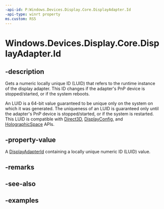 ```yaml
---
-api-id: P:Windows.Devices.Display.Core.DisplayAdapter.Id
-api-type: winrt property
ms.custom: RS5
---
```


<!-- Property syntax.
public DisplayAdapterId Id { get; }
-->

# Windows.Devices.Display.Core.DisplayAdapter.Id

## -description
Gets a numeric locally unique ID (LUID) that refers to the runtime instance of the display adapter. This ID changes if the adapter's PnP device is stopped/started, or if the system reboots.

An LUID is a 64-bit value guaranteed to be unique only on the system on which it was generated. The uniqueness of an LUID is guaranteed only until the adapter's PnP device is stopped/started, or if the system is restarted. This LUID is compatible with [Direct3D](/windows/desktop/direct3d), [DisplayConfig](/windows/desktop/api/wingdi/ns-wingdi-displayconfig_path_target_info), and [HolographicSpace](../windows.graphics.holographic/holographicspace.md) APIs.

## -property-value
A [DisplayAdapterId](../windows.graphics/displayadapterid.md) containing a locally unique numeric ID (LUID) value.

## -remarks

## -see-also

## -examples
